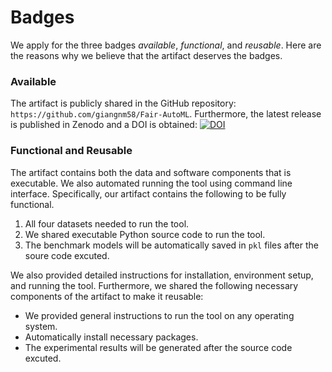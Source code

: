 # Badges

We apply for the three badges *available*, *functional*, and *reusable*. Here are the reasons why we believe that the artifact deserves the badges.

### Available
The artifact is publicly shared in the GitHub repository: `https://github.com/giangnm58/Fair-AutoML`. Furthermore, the latest release is published in Zenodo and a DOI is obtained:
[![DOI](https://zenodo.org/badge/471148110.svg)](https://zenodo.org/badge/latestdoi/471148110)

### Functional and Reusable
The artifact contains both the data and software components that is executable. We also automated running the tool using command line interface. Specifically, our artifact contains the following to be fully functional. 

1. All four datasets needed to run the tool.
2. We shared executable Python source code to run the tool.
3. The benchmark models will be automatically saved in `pkl` files after the soure code excuted. 

We also provided detailed instructions for installation, environment setup, and running the tool. Furthermore, we shared the following necessary components of the artifact to make it reusable:

* We provided general instructions to run the tool on any operating system. 
* Automatically install necessary packages.
* The experimental results will be generated after the source code excuted.
